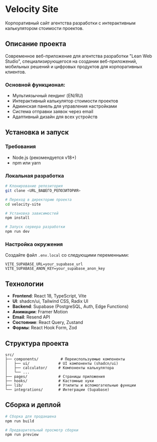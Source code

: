 # Velocity Site

Корпоративный сайт агентства разработки с интерактивным калькулятором стоимости проектов.

## Описание проекта

Современное веб-приложение для агентства разработки "Lean Web Studio", специализирующегося на создании веб-приложений, мобильных решений и цифровых продуктов для корпоративных клиентов.

### Основной функционал:
- Мультиязычный лендинг (EN/RU) 
- Интерактивный калькулятор стоимости проектов
- Админская панель для управления настройками
- Система отправки заявок через email
- Адаптивный дизайн для всех устройств

## Установка и запуск

### Требования
- Node.js (рекомендуется v18+)
- npm или yarn

### Локальная разработка

```bash
# Клонирование репозитория
git clone <URL_ВАШЕГО_РЕПОЗИТОРИЯ>

# Переход в директорию проекта
cd velocity-site

# Установка зависимостей
npm install

# Запуск сервера разработки
npm run dev
```

### Настройка окружения

Создайте файл `.env.local` со следующими переменными:

```env
VITE_SUPABASE_URL=your_supabase_url
VITE_SUPABASE_ANON_KEY=your_supabase_anon_key
```

## Технологии

- **Frontend**: React 18, TypeScript, Vite
- **UI**: shadcn/ui, Tailwind CSS, Radix UI
- **Backend**: Supabase (PostgreSQL, Auth, Edge Functions)
- **Анимации**: Framer Motion
- **Email**: Resend API
- **Состояние**: React Query, Zustand
- **Формы**: React Hook Form, Zod

## Структура проекта

```
src/
├── components/          # Переиспользуемые компоненты
│   ├── ui/             # UI компоненты (shadcn/ui)
│   ├── calculator/     # Компоненты калькулятора
│   └── ...
├── pages/              # Страницы приложения
├── hooks/              # Кастомные хуки
├── lib/                # Утилиты и вспомогательные функции
└── integrations/       # Интеграции (Supabase)
```

## Сборка и деплой

```bash
# Сборка для продакшена
npm run build

# Предварительный просмотр сборки
npm run preview
```
